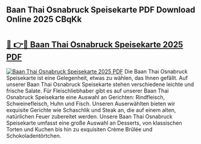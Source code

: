 ## Baan Thai Osnabruck Speisekarte PDF Download Online 2025 CBqKk

# <h2><a href="http://gcbqsy.nevu.top/?p=Baan+Thai+Osnabruck+Speisekarte">🔗 👉🔴 Baan Thai Osnabruck Speisekarte 2025 PDF</a></h2>

[![Baan Thai Osnabruck Speisekarte 2025 PDF](https://i.imgur.com/dBaPXMq.png)](http://gcbqsy.nevu.top/?p=Baan+Thai+Osnabruck+Speisekarte)
Die Baan Thai Osnabruck Speisekarte ist eine Gelegenheit, etwas zu wählen, das Ihnen gefällt. Auf unserer Baan Thai Osnabruck Speisekarte stehen verschiedene leichte und frische Salate. Für Fleischliebhaber gibt es auf unserer Baan Thai Osnabruck Speisekarte eine Auswahl an Gerichten: Rindfleisch, Schweinefleisch, Huhn und Fisch. Unseren Auserwählten bieten wir exquisite Gerichte wie Schaschlik und Steak an, die auf einem alten, natürlichen Feuer zubereitet werden. Unsere Baan Thai Osnabruck Speisekarte umfasst eine große Auswahl an Desserts, von klassischen Torten und Kuchen bis hin zu exquisiten Crème Brûlée und Schokoladentörtchen.
